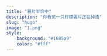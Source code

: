 ```yaml
---
title: "薯片半价中"
description: "你看见一只柠檬薯片正在掉渣"
slug: "hugo"
image: "1.png"
style:
    background: "#1685a9"
    color: "#fff"
---
```

